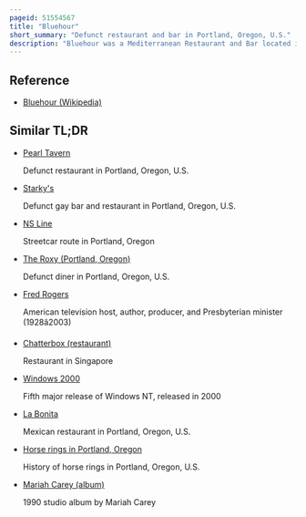 ```yaml
---
pageid: 51554567
title: "Bluehour"
short_summary: "Defunct restaurant and bar in Portland, Oregon, U.S."
description: "Bluehour was a Mediterranean Restaurant and Bar located in the Pearl District of Portland, Oregon, United States. The Firm started operating in September 2000. Bruce Carey and Joe Rogers co-owned the Business with kenny Giambalvo who served as Executive Chef until 2011."
---
```


## Reference

- [Bluehour (Wikipedia)](https://en.wikipedia.org/?curid=51554567)

## Similar TL;DR

- [Pearl Tavern](/tldr/en/pearl-tavern)

  Defunct restaurant in Portland, Oregon, U.S.

- [Starky's](/tldr/en/starkys)

  Defunct gay bar and restaurant in Portland, Oregon, U.S.

- [NS Line](/tldr/en/ns-line)

  Streetcar route in Portland, Oregon

- [The Roxy (Portland, Oregon)](/tldr/en/the-roxy-portland-oregon)

  Defunct diner in Portland, Oregon, U.S.

- [Fred Rogers](/tldr/en/fred-rogers)

  American television host, author, producer, and Presbyterian minister (1928â2003)

- [Chatterbox (restaurant)](/tldr/en/chatterbox-restaurant)

  Restaurant in Singapore

- [Windows 2000](/tldr/en/windows-2000)

  Fifth major release of Windows NT, released in 2000

- [La Bonita](/tldr/en/la-bonita)

  Mexican restaurant in Portland, Oregon, U.S.

- [Horse rings in Portland, Oregon](/tldr/en/horse-rings-in-portland-oregon)

  History of horse rings in Portland, Oregon, U.S.

- [Mariah Carey (album)](/tldr/en/mariah-carey-album)

  1990 studio album by Mariah Carey
